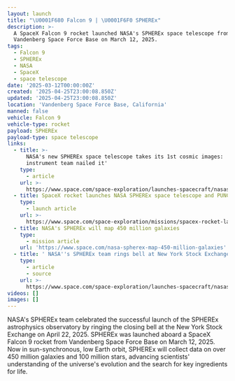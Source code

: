 ```yaml
---
layout: launch
title: "\U0001F680 Falcon 9 | \U0001F6F0 SPHEREx"
description: >-
  A SpaceX Falcon 9 rocket launched NASA's SPHEREx space telescope from
  Vandenberg Space Force Base on March 12, 2025.
tags:
  - Falcon 9
  - SPHEREx
  - NASA
  - SpaceX
  - space telescope
date: '2025-03-12T00:00:00Z'
created: '2025-04-25T23:00:08.850Z'
updated: '2025-04-25T23:00:08.850Z'
location: 'Vandenberg Space Force Base, California'
manned: false
vehicle: Falcon 9
vehicle-type: rocket
payload: SPHEREx
payload-type: space telescope
links:
  - title: >-
      NASA's new SPHEREx space telescope takes its 1st cosmic images: 'The
      instrument team nailed it'
    type:
      - article
    url: >-
      https://www.space.com/space-exploration/launches-spacecraft/nasas-new-spherex-space-telescope-takes-its-1st-cosmic-images-the-instrument-team-nailed-it
  - title: SpaceX rocket launches NASA SPHEREx space telescope and PUNCH solar probes
    type:
      - launch article
    url: >-
      https://www.space.com/space-exploration/missions/spacex-rocket-launches-nasa-spherex-space-telescope-and-punch-solar-probes
  - title: NASA's SPHEREx will map 450 million galaxies
    type:
      - mission article
    url: 'https://www.space.com/nasa-spherex-map-450-million-galaxies'
  - title: ' NASA''s SPHEREx team rings bell at New York Stock Exchange | Space picture of the day for April 23, 2025 '
    type:
      - article
      - source
    url: >-
      https://www.space.com/space-exploration/launches-spacecraft/nasas-spherex-team-rings-bell-at-new-york-stock-exchange-space-picture-of-the-day-for-april-23-2025
videos: []
images: []
---
```

NASA's SPHEREx team celebrated the successful launch of the SPHEREx astrophysics observatory by ringing the closing bell at the New York Stock Exchange on April 22, 2025. SPHEREx was launched aboard a SpaceX Falcon 9 rocket from Vandenberg Space Force Base on March 12, 2025. Now in sun-synchronous, low Earth orbit, SPHEREx will collect data on over 450 million galaxies and 100 million stars, advancing scientists' understanding of the universe's evolution and the search for key ingredients for life.
